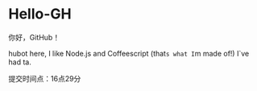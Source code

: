 # Hello-GH
你好，GitHub！

hubot here, I like Node.js and Coffeescript (that`s what I`m made of!)
I`ve had ta.

提交时间点：16点29分  
